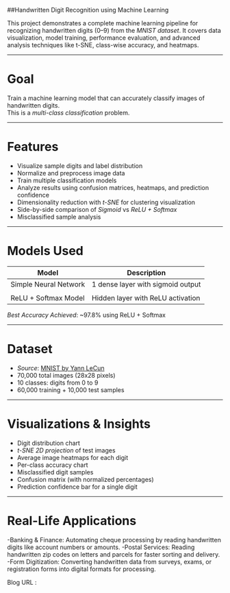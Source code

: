 ##Handwritten Digit Recognition using Machine Learning

This project demonstrates a complete machine learning pipeline for recognizing handwritten digits (0–9) from the *MNIST dataset*. It covers data visualization, model training, performance evaluation, and advanced analysis techniques like t-SNE, class-wise accuracy, and heatmaps.

---

# Goal

Train a machine learning model that can accurately classify images of handwritten digits.  
This is a *multi-class classification* problem.

---

# Features

- Visualize sample digits and label distribution
- Normalize and preprocess image data
- Train multiple classification models
- Analyze results using confusion matrices, heatmaps, and prediction confidence
- Dimensionality reduction with *t-SNE* for clustering visualization
- Side-by-side comparison of *Sigmoid* vs *ReLU + Softmax*
- Misclassified sample analysis

---

# Models Used

| Model                   | Description                         |
|-------------------------|-------------------------------------|
| Simple Neural Network   | 1 dense layer with sigmoid output   |
|			  |					|
| ReLU + Softmax Model    | Hidden layer with ReLU activation   |

*Best Accuracy Achieved*: ~97.8% using ReLU + Softmax

---

# Dataset

- *Source*: [MNIST by Yann LeCun](https://storage.googleapis.com/tensorflow/tf-keras-datasets/mnist.npz)
- 70,000 total images (28x28 pixels)
- 10 classes: digits from 0 to 9
- 60,000 training + 10,000 test samples

---

# Visualizations & Insights

- Digit distribution chart
- *t-SNE 2D projection* of test images
- Average image heatmaps for each digit
- Per-class accuracy chart
- Misclassified digit samples
- Confusion matrix (with normalized percentages)
- Prediction confidence bar for a single digit

---

# Real-Life Applications

-Banking & Finance: Automating cheque processing by reading handwritten digits like account numbers or amounts.
-Postal Services: Reading handwritten zip codes on letters and parcels for faster sorting and delivery.
-Form Digitization: Converting handwritten data from surveys, exams, or registration forms into digital formats for processing.

Blog URL : 
